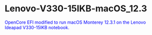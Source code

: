 # Lenovo-V330-15IKB-macOS_12.3
<span style="color:blue">OpenCore EFI modified to run macOS Monterey 12.3.1 on the Lenovo Ideapad V330-15IKB notebook.</span>
